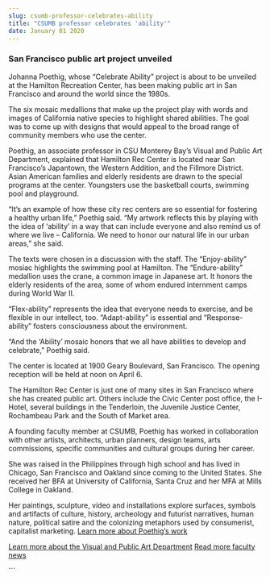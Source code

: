 ```yaml
---
slug: csumb-professor-celebrates-ability
title: "CSUMB professor celebrates 'ability'"
date: January 01 2020
---
```


 
<h3>San Francisco public art project unveiled</h3>
<p>
  Johanna Poethig, whose “Celebrate Ability” project is about to be unveiled at
  the Hamilton Recreation Center, has been making public art in San Francisco
  and around the world since the 1980s.
</p>
<p>
  The six mosaic medallions that make up the project play with words and images
  of California native species to highlight shared abilities. The goal was to
  come up with designs that would appeal to the broad range of community members
  who use the center.
</p>
<p>
  Poethig, an associate professor in CSU Monterey Bay’s Visual and Public Art
  Department, explained that Hamilton Rec Center is located near San Francisco’s
  Japantown, the Western Addition, and the Fillmore District. Asian American
  families and elderly residents are drawn to the special programs at the
  center. Youngsters use the basketball courts, swimming pool and playground.
</p>
<p>
  “It’s an example of how these city rec centers are so essential for fostering
  a healthy urban life,” Poethig said. “My artwork reflects this by playing with
  the idea of ‘ability’ in a way that can include everyone and also remind us of
  where we live – California. We need to honor our natural life in our urban
  areas,” she said.
</p>
<p>
  The texts were chosen in a discussion with the staff. The “Enjoy-ability”
  mosiac highlights the swimming pool at Hamilton. The “Endure-ability”
  medallion uses the crane, a common image in Japanese art. It honors the
  elderly residents of the area, some of whom endured internment camps during
  World War II.
</p>
<p>
  “Flex-ability” represents the idea that everyone needs to exercise, and be
  flexible in our intellect, too. “Adapt-ability” is essential and
  “Response-ability” fosters consciousness about the environment.
</p>
<p>
  “And the ‘Ability’ mosaic honors that we all have abilities to develop and
  celebrate,” Poethig said.
</p>
<p>
  The center is located at 1900 Geary Boulevard, San Francisco. The opening
  reception will be held at noon on April 6.
</p>
<p>
  The Hamilton Rec Center is just one of many sites in San Francisco where she
  has created public art. Others include the Civic Center post office, the
  I-Hotel, several buildings in the Tenderloin, the Juvenile Justice Center,
  Rochambeau Park and the South of Market area.
</p>
<p>
  A founding faculty member at CSUMB, Poethig has worked in collaboration with
  other artists, architects, urban planners, design teams, arts commissions,
  specific communities and cultural groups during her career.
</p>
<p>
  She was raised in the Philippines through high school and has lived in
  Chicago, San Francisco and Oakland since coming to the United States. She
  received her BFA at University of California, Santa Cruz and her MFA at Mills
  College in Oakland.
</p>
<p>
  Her paintings, sculpture, video and installations explore surfaces, symbols
  and artifacts of culture, history, archeology and futurist narratives, human
  nature, political satire and the colonizing metaphors used by consumerist,
  capitalist marketing.
  <a href="https://johannapoethig.com/">Learn more about Poethig’s work</a>
</p>
<p>
  <a href="https://csumb.edu/art"
    >Learn more about the Visual and Public Art Department</a
  >
  <a href="https://news.csumb.edu/news/2012/nov/25/faculty-highlights"
    >Read more faculty news</a
  >
</p>
```
